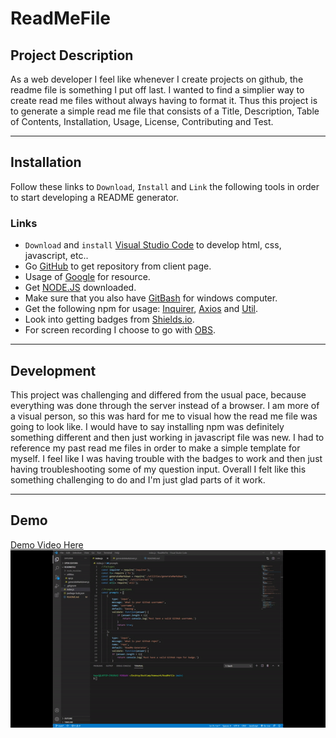 # ReadMeFile

## Project Description

As a web developer I feel like whenever I create projects on github, the readme file is something I put off last. I wanted to find a simplier way to create read me files without always having to format it. Thus this project is to generate a simple read me file that consists of a Title, Description, Table of Contents, Installation, Usage, License, Contributing and Test. 

---
## Installation 

Follow these links to `Download`, `Install` and `Link` the following tools in order to start developing a README generator.

### Links
-  `Download` and `install` [Visual Studio Code](https://code.visualstudio.com/) to develop html, css, javascript, etc..
-  Go [GitHub](http://www.github.com) to get repository from client page.
-  Usage of [Google](http://www.google.com) for resource.
-  Get [NODE.JS](https://nodejs.org/en/) downloaded.
-  Make sure that you also have [GitBash](https://git-scm.com/downloads) for windows computer.
-  Get the following npm for usage: [Inquirer](https://www.npmjs.com/package/inquirer), [Axios](https://www.npmjs.com/package/axios) and [Util](https://www.npmjs.com/package/util).
-  Look into getting badges from [Shields.io](https://shields.io/category/downloads).
-  For screen recording I choose to go with [OBS](https://obsproject.com/).

---
## Development

This project was challenging and differed from the usual pace, because everything was done through the server instead of a browser. I am more of a visual person, so this was hard for me to visual how the read me file was going to look like. I would have to say installing npm was definitely something different and then just working in javascript file was new. I had to reference my past read me files in order to make a simple template for myself. I feel like I was having trouble with the badges to work and then just having troubleshooting some of my question input. Overall I felt like this something challenging to do and I'm just glad parts of it work.

---
## Demo

[Demo Video Here](https://youtu.be/cRmT3zHQjyI)
![demo.gif](/demo.gif)
